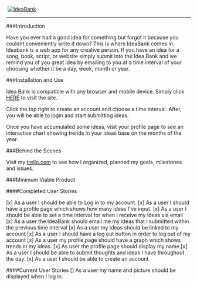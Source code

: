 <img align="middle"> [![IdeaBank](https://i.imgur.com/OSdnwIS.png)](https://evening-fjord-4234.herokuapp.com/) </img>

---

###Introduction

Have you ever had a good idea for something but forgot it because you couldnt conveniently write it down? This is where IdeaBank comes in. Ideabank is a web app for any creative person. If you have an idea for a song, book, script, or website simply submit into the Idea Bank and we remind you of you great idea by emailing to you at a time interval of your choosing whether it be a day, week, month or year.

###Installation and Use

Idea Bank is compatible with any browser and mobile device. Simply click [HERE](https://evening-fjord-4234.herokuapp.com/) to visit the site.

Click the top right to create an account and choose a time interval. After, you will be able to login and start submitting ideas.

Once you have accumulated some ideas, visit your profile page to see an interactive chart showing trends in your ideas base on the months of the year.
    
###Behind the Scenes

Visit my [trello.com](https://trello.com/b/V0gjWrMy/ideabank) to see how I organized, planned my goals, milestones and issues.

###Minimum Viable Product

####Completed User Stories

[x] As a user I should be able to Log in to my account.
[x] As a user I should have a profile page which shows how many ideas I've input.
[x] As a user I should be able to set a time interval for when i receive my ideas via email
[x] As a user the IdeaBank should email me my ideas that I submitted within the previous time interval
[x] As a user my ideas should be linked to my account
[x] As a user I should have a log out button in order to log out of my account 
[x] As a user my profile page should have a graph which shows trends in my ideas.
[x] As user the profile page should display my name
[x] As a user I should be able to submit thoughts and ideas I have throughout the day.
[x] As a user I should be able to create an account

####Current User Stories
[] As a user my name and picture should be displayed when I log in.
